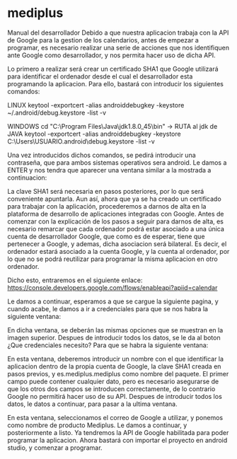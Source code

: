 # mediplus
Manual del desarrollador
Debido a que nuestra aplicacion trabaja con la API de Google para la gestion de los calendarios, antes de empezar a programar, es necesario realizar una serie de acciones que nos identifiquen ante Google como desarrollador, y nos permita hacer uso de dicha API.

Lo primero a realizar será crear un certificado SHA1 que Google utilizará para identificar el ordenador desde el cual el desarrollador esta programando la aplicacion. Para ello, bastará con introducir los siguientes comandos:

LINUX
keytool -exportcert -alias androiddebugkey -keystore ~/.android/debug.keystore -list -v

WINDOWS
cd "C:\Program Files\Java\jdk1.8.0_45\bin" -> RUTA al jdk de JAVA
keytool -exportcert -alias androiddebugkey -keystore C:\Users\USUARIO\.android\debug.keystore -list -v

Una vez introducidos dichos comandos, se pedirá introducir una contraseña, que para ambos sistemas operativos sera android. Le damos a ENTER y nos tendra que aparecer una ventana similar a la mostrada a continuacion:



La clave SHA1 será necesaria en pasos posteriores, por lo que será conveniente apuntarla. Aun así, ahora que ya se ha creado un certificado para trabajar con la aplicación, procederemos a darnos de alta en la plataforma de desarrollo de aplicaciones integradas con Google. Antes de comenzar con la explicación de los pasos a seguir para darnos de alta, es necesario remarcar que cada ordenador podrá estar asociado a una única cuenta de desarrollador Google, que como es de esperar, tiene que pertenecer a Google, y ademas, dicha asociacion será bilateral. Es decir, el ordenador estará asociado a la cuenta Google, y la cuenta al ordenador, por lo que no se podrá reutilizar para programar la misma aplicacion en otro ordenador.

Dicho esto, entraremos en el siguiente enlace:
https://console.developers.google.com/flows/enableapi?apiid=calendar

Le damos a continuar, esperamos a que se cargue la siguiente pagina, y cuando acabe, le damos a ir a credenciales para que se nos habra la siguiente ventana:


En dicha ventana, se deberán las mismas opciones que se muestran en la imagen superior. Despues de introducir todos los datos, se le da al boton ¿Que credenciales necesito? Para que se habra la siguiente ventana:


En esta ventana, deberemos introducir un nombre con el que identificar la aplicacion dentro de la propia cuenta de Google, la clave SHA1 creada en pasos previos, y es.mediplus.mediplus como nombre del paquete. El primer campo puede contener cualquier dato, pero es necesario asegurarse de que los otros dos campos se introducen correctamente, de lo contrario Google no permitirá hacer uso de su API. Despues de introducir todos los datos, le datos a continuar, para pasar a la ultima ventana.

En esta ventana, seleccionamos el correo de Google a utilizar, y ponemos como nombre de producto Mediplus. Le damos a continuar, y posteriormente a listo. Ya tendremos la API de Google habilitada para poder programar la aplicacion. Ahora bastará con importar el proyecto en android studio, y comenzar a programar.
